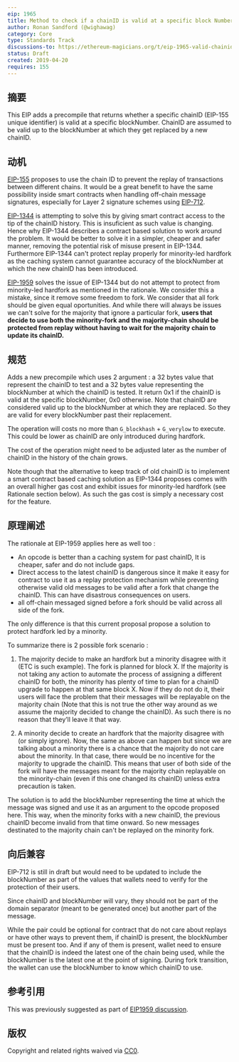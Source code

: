 ```yaml
---
eip: 1965
title: Method to check if a chainID is valid at a specific block Number
author: Ronan Sandford (@wighawag)
category: Core
type: Standards Track
discussions-to: https://ethereum-magicians.org/t/eip-1965-valid-chainid-for-specific-blocknumber-protect-all-forks/3181
status: Draft
created: 2019-04-20
requires: 155
---
```


## 摘要
This EIP adds a precompile that returns whether a specific chainID (EIP-155 unique identifier) is valid at a specific blockNumber. ChainID are assumed to be valid up to the blockNumber at which they get replaced by a new chainID.

## 动机
[EIP-155](https://eips.ethereum.org/EIPS/eip-155) proposes to use the chain ID to prevent the replay of transactions between different chains. It would be a great benefit to have the same possibility inside smart contracts when handling off-chain message signatures, especially for Layer 2 signature schemes using [EIP-712](https://eips.ethereum.org/EIPS/eip-712).

[EIP-1344](http://eips.ethereum.org/EIPS/eip-1344) is attempting to solve this by giving smart contract access to the tip of the chainID history. This is insuficient as such value is changing. Hence why EIP-1344 describes a contract based solution to work around the problem. It would be better to solve it in a simpler, cheaper and safer manner, removing the potential risk of misuse present in EIP-1344. Furthermore EIP-1344 can't protect replay properly for minority-led hardfork as the caching system cannot guarantee accuracy of the blockNumber at which the new chainID has been introduced.

[EIP-1959](https://github.com/ethereum/EIPs/pull/1959) solves the issue of EIP-1344 but do not attempt to protect from minority-led hardfork as mentioned in the rationale. We consider this a mistake, since it remove some freedom to fork. We consider that all fork should be given equal oportunities. And while there will always be issues we can't solve for the majority that ignore a particular fork, **users that decide to use both the minority-fork and the majority-chain should be protected from replay without having to wait for the majority chain to update its chainID.**

## 规范
Adds a new precompile which uses 2 argument : a 32 bytes value that represent the chainID to test and a 32 bytes value representing the blockNumber at which the chainID is tested. It return 0x1  if the chainID is valid at the specific blockNumber, 0x0 otherwise. Note that chainID are considered valid up to the blockNumber at which they are replaced. So they are valid for every blockNumber past their replacement.

The operation will costs no more than `G_blockhash` + `G_verylow` to execute. This could be lower as chainID are only introduced during hardfork.

The cost of the operation might need to be adjusted later as the number of chainID in the history of the chain grows.

Note though that the alternative to keep track of old chainID is to implement a smart contract based caching solution as EIP-1344 proposes comes with an overall higher gas cost and exhibit issues for minority-led hardfork (see Rationale section below). As such the gas cost is simply a necessary cost for the feature.

## 原理阐述

The rationale at EIP-1959 applies here as well too :

- An opcode is better than a caching system for past chainID, It is cheaper, safer and do not include gaps.
- Direct access to the latest chainID is dangerous since it make it easy for contract to use it as a replay protection mechanism while preventing otherwise valid old messages to be valid after a fork that change the chainID. This can have disastrous consequences on users.
- all off-chain messaged signed before a fork should be valid across all side of the fork.

The only difference is that this current proposal propose a solution to protect hardfork led by a minority.

To summarize there is 2 possible fork scenario :

1) The majority decide to make an hardfork but a minority disagree with it (ETC is such example). The fork is planned for block X. If the majority is not taking any action to automate the process of assigning a different chainID for both, the minority has plenty of time to plan for a chainID upgrade to happen at that same block X. Now if they do not do it, their users will face the problem that their messages will be replayable on the majority chain (Note that this is not true the other way around as we assume the majority decided to change the chainID). As such there is no reason that they’ll leave it that way.

2) A minority decide to create an hardfork that the majority disagree with (or simply ignore). Now, the same as above can happen but since we are talking about a minority there is a chance that the majority do not care about the minority. In that case, there would be no incentive for the majority to upgrade the chainID. This means that user of both side of the fork will have the messages meant for the majority chain replayable on the minority-chain (even if this one changed its chainID) unless extra precaution is taken.

The solution is to add the blockNumber representing the time at which the message was signed and use it as an argument to the opcode proposed here. This way, when the minority forks with a new chainID, the previous chainID become invalid from that time onward. So new messages destinated to the majority chain can't be replayed on the minority fork.


## 向后兼容

EIP-712 is still in draft but would need to be updated to include the blockNumber as part of the values that wallets need to verify for the protection of their users.

Since chainID and blockNumber will vary, they should not be part of the domain separator (meant to be generated once) but another part of the message.

While the pair could be optional for contract that do not care about replays or have other ways to prevent them, if chainID is present, the blockNumber must be present too. And if any of them is present, wallet need to ensure that the chainID is indeed the latest one of the chain being used, while the blockNumber is the latest one at the point of signing. During fork transition, the wallet can use the blockNumber to know which chainID to use.

## 参考引用
This was previously suggested as part of [EIP1959 discussion](https://ethereum-magicians.org/t/eip-1959-valid-chainid-opcode/3170).

## 版权
Copyright and related rights waived via [CC0](https://creativecommons.org/publicdomain/zero/1.0/).
